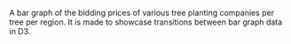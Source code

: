 A bar graph of the bidding prices of various tree planting companies per tree per region.
It is made to showcase transitions between bar graph data in D3.